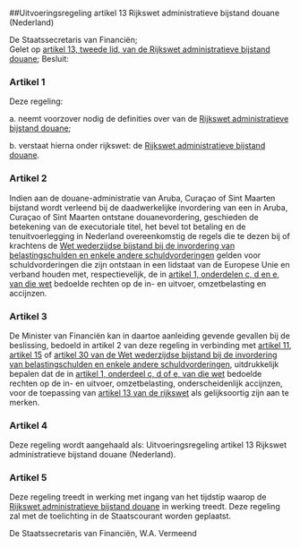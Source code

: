 <meta http-equiv='Content-Type' content='text/html; charset=utf-8' />

##Uitvoeringsregeling artikel 13 Rijkswet administratieve bijstand douane (Nederland)

De Staatssecretaris van Financiën;  
Gelet op [artikel 13, tweede lid, van de Rijkswet administratieve bijstand douane](../../../../../../../../../../rijkswet/rijkswet/administratieve/bijstand/douane/BWBR0010576/README.md);
Besluit:     

### Artikel  1  

Deze regeling: 

a.  neemt voorzover nodig de definities over van de [Rijkswet administratieve bijstand douane](../../../../../../../../../../rijkswet/rijkswet/administratieve/bijstand/douane/BWBR0010576/README.md); 

b.  verstaat hierna onder rijkswet: de [Rijkswet administratieve bijstand douane](../../../../../../../../../../rijkswet/rijkswet/administratieve/bijstand/douane/BWBR0010576/README.md).   

### Artikel  2  

Indien aan de douane-administratie van Aruba, Curaçao of Sint Maarten bijstand wordt verleend bij de daadwerkelijke invordering van een in Aruba, Curaçao of Sint Maarten ontstane douanevordering, geschieden de betekening van de executoriale titel, het bevel tot betaling en de tenuitvoerlegging in Nederland overeenkomstig de regels die te dezen bij of krachtens de [Wet wederzijdse bijstand bij de invordering van belastingschulden en enkele andere schuldvorderingen](../../../../../../../../../../wet/wet/wederzijdse/bijstand/bij/de/invordering/van/belastingschulden/en/etc/BWBR0003270/README.md) gelden voor schuldvorderingen die zijn ontstaan in een lidstaat van de Europese Unie en verband houden met, respectievelijk, de in [artikel 1, onderdelen c, d en e, van die wet](../../../../../../../../../../wet/wet/wederzijdse/bijstand/bij/de/invordering/van/belastingschulden/en/etc/BWBR0003270/README.md) bedoelde rechten op de in- en uitvoer, omzetbelasting en accijnzen. 

### Artikel  3  

De Minister van Financiën kan in daartoe aanleiding gevende gevallen bij de beslissing, bedoeld in artikel 2 van deze regeling in verbinding met [artikel 11](../../../../../../../../../../wet/wet/wederzijdse/bijstand/bij/de/invordering/van/belastingschulden/en/etc/BWBR0003270/README.md), [artikel 15](../../../../../../../../../../wet/wet/wederzijdse/bijstand/bij/de/invordering/van/belastingschulden/en/etc/BWBR0003270/README.md) of [artikel 30 van de Wet wederzijdse bijstand bij de invordering van belastingschulden en enkele andere schuldvorderingen](../../../../../../../../../../wet/wet/wederzijdse/bijstand/bij/de/invordering/van/belastingschulden/en/etc/BWBR0003270/README.md), uitdrukkelijk bepalen dat de in [artikel 1, onderdeel c, d of e, van die wet](../../../../../../../../../../wet/wet/wederzijdse/bijstand/bij/de/invordering/van/belastingschulden/en/etc/BWBR0003270/README.md) bedoelde rechten op de in- en uitvoer, omzetbelasting, onderscheidenlijk accijnzen, voor de toepassing van [artikel 13 van de rijkswet](../../../../../../../../../../wet/wet/wederzijdse/bijstand/bij/de/invordering/van/belastingschulden/en/etc/BWBR0003270/README.md) als gelijksoortig zijn aan te merken.  

### Artikel  4  

Deze regeling wordt aangehaald als: Uitvoeringsregeling artikel 13 Rijkswet administratieve bijstand douane (Nederland).  

### Artikel  5  

Deze regeling treedt in werking met ingang van het tijdstip waarop de [Rijkswet administratieve bijstand douane](../../../../../../../../../../rijkswet/rijkswet/administratieve/bijstand/douane/BWBR0010576/README.md) in werking treedt. 
Deze regeling zal met de toelichting in de Staatscourant worden geplaatst.   

De 
Staatssecretaris van Financiën, 
W.A. Vermeend      
